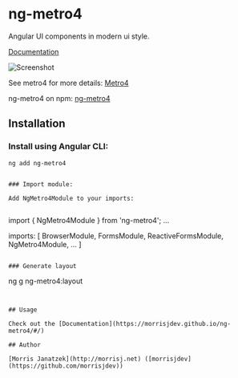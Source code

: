 # ng-metro4

Angular UI components in modern ui style.

[Documentation](https://morrisjdev.github.io/ng-metro4/#/)

![Screenshot](https://raw.githubusercontent.com/morrisjdev/ng-metro4/master/projects/ng-metro4/ng-metro4%20screenshot.PNG)

See metro4 for more details:
[Metro4](https://metroui.org.ua/)

ng-metro4 on npm: 
[ng-metro4](https://www.npmjs.com/package/ng-metro4)

## Installation

### Install using Angular CLI:

````
ng add ng-metro4


### Import module:

Add NgMetro4Module to your imports:


````
import { NgMetro4Module } from 'ng-metro4';
...

imports: [
  BrowserModule,
  FormsModule,
  ReactiveFormsModule,
  NgMetro4Module,
  ...
]
````

### Generate layout

````
ng g ng-metro4:layout
````


## Usage

Check out the [Documentation](https://morrisjdev.github.io/ng-metro4/#/)

## Author

[Morris Janatzek](http://morrisj.net) ([morrisjdev](https://github.com/morrisjdev))

